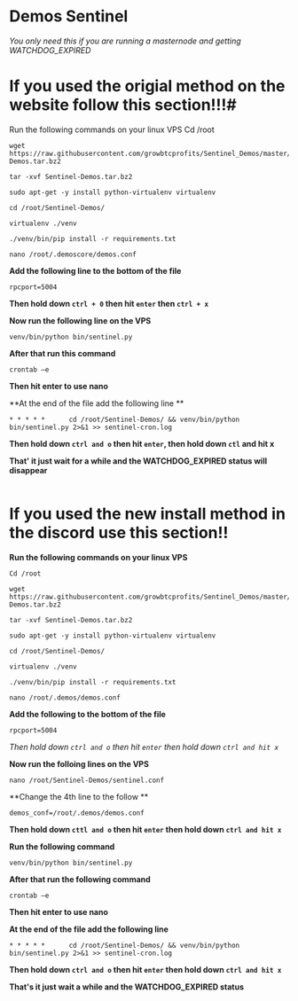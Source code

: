 # Demos Sentinel

*You only need this if you are running a masternode and getting WATCHDOG_EXPIRED*

# If you used the origial method on the website follow this section!!!# 

Run the following  commands on your linux VPS
Cd /root
```
wget https://raw.githubusercontent.com/growbtcprofits/Sentinel_Demos/master/Sentinel-Demos.tar.bz2
```
``` 
tar -xvf Sentinel-Demos.tar.bz2
```
```
sudo apt-get -y install python-virtualenv virtualenv
```
```
cd /root/Sentinel-Demos/
```
```
virtualenv ./venv
```
```
./venv/bin/pip install -r requirements.txt
```
```
nano /root/.demoscore/demos.conf
```

**Add the following line to the bottom of the file**
```
rpcport=5004
```

**Then hold down `ctrl + 0` then hit `enter` then  `ctrl + x`**

**Now run the following line on the VPS**
```
venv/bin/python bin/sentinel.py
```

**After that run this command**
```
crontab –e 
```

**Then hit enter to use nano**

**At the end of the file add the following line **
```
* * * * *      cd /root/Sentinel-Demos/ && venv/bin/python bin/sentinel.py 2>&1 >> sentinel-cron.log
```

**Then hold down `ctrl and o` then hit `enter`, then hold down `ctl` and hit x**

**That' it just wait for a while and the WATCHDOG_EXPIRED status will disappear**

```
```

# If you used the new install method in the discord use this section!!

**Run the following  commands on your linux VPS**

```
Cd /root
```
```
wget https://raw.githubusercontent.com/growbtcprofits/Sentinel_Demos/master/Sentinel-Demos.tar.bz2
```
```
tar -xvf Sentinel-Demos.tar.bz2
```
```
sudo apt-get -y install python-virtualenv virtualenv
```
```
cd /root/Sentinel-Demos/
```
```
virtualenv ./venv
```
```
./venv/bin/pip install -r requirements.txt
```
```
nano /root/.demos/demos.conf
```

**Add the following to the bottom of the file**
```
rpcport=5004
```

*Then hold down `ctrl and o` then hit `enter` then hold down `ctrl and hit x`*

**Now run the folloing lines on the VPS**

```
nano /root/Sentinel-Demos/sentinel.conf
```

**Change the 4th line to the follow **

```
demos_conf=/root/.demos/demos.conf
```

**Then hold down `cttl and o` then hit `enter` then hold down `ctrl and hit x`**

**Run the following command**

```
venv/bin/python bin/sentinel.py
```

**After that run the following command**

```
crontab –e 
```

**Then hit enter to use nano**

**At the end of the file add the following line**

```
* * * * *      cd /root/Sentinel-Demos/ && venv/bin/python bin/sentinel.py 2>&1 >> sentinel-cron.log
```

**Then hold down `ctrl and o` then hit `enter` then hold down `ctrl and hit x`**

**That's it just wait a while and the WATCHDOG_EXPIRED status**
